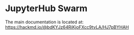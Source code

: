 # JupyterHub Swarm

The main documentation is located at:
https://hackmd.io/@bdKYJz64RiKjoFXcc9tvLA/HJ7pBYHAH